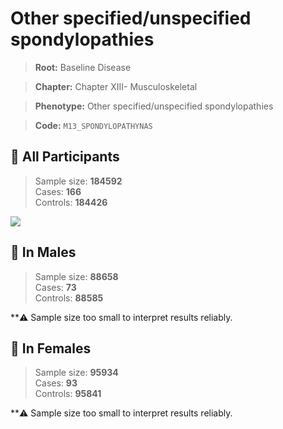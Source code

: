 # Other specified/unspecified spondylopathies

> **Root:** Baseline Disease  

> **Chapter:** Chapter XIII- Musculoskeletal  

> **Phenotype:** Other specified/unspecified spondylopathies  

> **Code:** `M13_SPONDYLOPATHYNAS`

## 🧪 All Participants  
> Sample size: **184592**  
> Cases: **166**  
> Controls: **184426**
<img src="/Disease/Figures/ALL/Incidence/M13_SPONDYLOPATHYNAS.png"/>
<CsvTable src="/public/Disease/Data/ALL/Incidence/COX_M13_SPONDYLOPATHYNAS.csv" label="🔍 View full results" />

## 👨 In Males  
> Sample size: **88658**  
> Cases: **73**  
> Controls: **88585**

**⚠️ Sample size too small to interpret results reliably.


## 👩 In Females  
> Sample size: **95934**  
> Cases: **93**  
> Controls: **95841**

**⚠️ Sample size too small to interpret results reliably.

